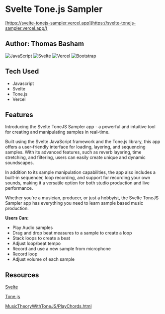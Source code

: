 # Svelte Tone.js Sampler

[https://svelte-tonejs-sampler.vercel.app](https://svelte-tonejs-sampler.vercel.app/)

## Author: **Thomas Basham**

![JavaScript](https://img.shields.io/badge/javascript-%23323330.svg?style=for-the-badge&logo=javascript&logoColor=%23F7DF1E)
![Svelte](https://img.shields.io/badge/svelte-%23f1413d.svg?style=for-the-badge&logo=svelte&logoColor=white)
![Vercel](https://img.shields.io/badge/Vercel-000000?style=for-the-badge&logo=vercel&logoColor=white)
![Bootstrap](https://img.shields.io/badge/bootstrap-%23563D7C.svg?style=for-the-badge&logo=bootstrap&logoColor=white)

## Tech Used

- Javascript
- Svelte
- Tone.js
- Vercel

## Features

Introducing the Svelte ToneJS Sampler app - a powerful and intuitive tool for creating and manipulating samples in real-time.

Built using the Svelte JavaScript framework and the Tone.js library, this app offers a user-friendly interface for loading, layering, and sequencing samples. With its advanced features, such as reverb layering, time stretching, and filtering, users can easily create unique and dynamic soundscapes.

In addition to its sample manipulation capabilities, the app also includes a built-in sequencer, loop recording, and support for recording your own sounds, making it a versatile option for both studio production and live performance.

Whether you're a musician, producer, or just a hobbyist, the Svelte ToneJS Sampler app has everything you need to learn sample based music production.

**Users Can:**

- Play Audio samples
- Drag and drop beat measures to a sample to create a loop
- Stack loops to create a beat
- Adjust loop/beat tempo
- Record and use a new sample from microphone
- Record loop
- Adjust volume of each sample

## Resources

[Svelte](https://svelte.dev)

[Tone.js](https://tonejs.github.io)

[MusicTheoryWithToneJS/PlayChords.html](https://www.guitarland.com/MusicTheoryWithToneJS/PlayChords.html)
